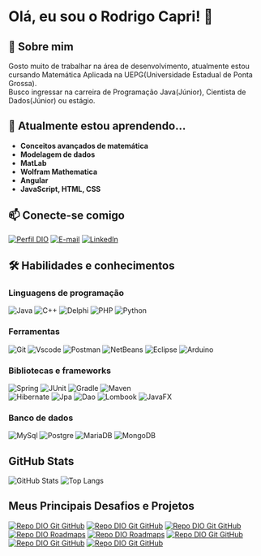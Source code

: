 # Olá, eu sou o Rodrigo Capri! 👋

## 🚀 Sobre mim
Gosto muito de trabalhar na área de desenvolvimento, atualmente estou cursando Matemática Aplicada na UEPG(Universidade Estadual de Ponta Grossa).\
Busco ingressar na carreira de Programação Java(Júnior), Cientista de Dados(Júnior) ou estágio.

## 🧠 Atualmente estou aprendendo...
- **Conceitos avançados de matemática**
- **Modelagem de dados**
- **MatLab**
- **Wolfram Mathematica**
- **Angular**
- **JavaScript, HTML, CSS**


## 📫 Conecte-se comigo

[![Perfil DIO](https://img.shields.io/badge/Meu%20Perfil%20na%20DIO-30A3DC?style=for-the-badge&logo=dio)](https://web.dio.me/users/rodrigocamr90/)
[![E-mail](https://img.shields.io/badge/Email-CC342D?style=for-the-badge&logo=gmail&logoColor=white)](https://gmail.com/rodrigocamr90@gmail.com)
[![LinkedIn](https://img.shields.io/badge/LinkedIn-000?style=for-the-badge&logo=linkedin&logoColor=30A3DC)](https://linkedin.com/in/rodrigo-margarido/)

## 🛠 Habilidades e conhecimentos

### Linguagens de programação

![Java](https://img.shields.io/badge/java-000?style=for-the-badge&logo=openjdk&logoColor=white)
![C++](https://img.shields.io/badge/C%2B%2B-00599C?style=for-the-badge&logo=c%2B%2B&logoColor=white)
![Delphi](https://img.shields.io/badge/Delphi-CC342D?style=for-the-badge&logo=delphi&logoColor=white)
![PHP](https://img.shields.io/badge/PHP-777BB4?style=for-the-badge&logo=php&logoColor=white)
![Python](https://img.shields.io/badge/python-3670A0?style=for-the-badge&logo=python&logoColor=ffdd54)

### Ferramentas
![Git](https://img.shields.io/badge/GIT-E44C30?style=for-the-badge&logo=git&logoColor=white)
![Vscode](https://img.shields.io/badge/Vscode-007ACC?style=for-the-badge&logo=visual-studio-code&logoColor=white)
![Postman](https://img.shields.io/badge/Postman-FF6C37.svg?style=for-the-badge&logo=Postman&logoColor=white)
![NetBeans](https://img.shields.io/badge/NetBeans-1B6AC6.svg?style=for-the-badge&logo=apache-netbeans-ide&logoColor=white)
![Eclipse](https://img.shields.io/badge/Eclipse-FE7A16.svg?style=for-the-badge&logo=Eclipse&logoColor=white)
![Arduino](https://img.shields.io/badge/arduino-00979D?style=for-the-badge&logo=arduino&logoColor=white)

### Bibliotecas e frameworks

![Spring](https://img.shields.io/badge/spring-%236DB33F.svg?style=for-the-badge&logo=spring&logoColor=white)
![JUnit](https://img.shields.io/badge/JUnit-25C400?style=for-the-badge&logo=junit)
![Gradle](https://img.shields.io/badge/Gradle-02303A?style=for-the-badge&logo=gradle)
![Maven](https://img.shields.io/badge/Maven-C71A36?style=for-the-badge&logo=maven)</br>
![Hibernate](https://img.shields.io/badge/Hibernate-59666C?style=for-the-badge&logo=hibernate)
![Jpa](https://img.shields.io/badge/jpa-007ACC?style=for-the-badge&logo=jpa)
![Dao](https://img.shields.io/badge/DAO-FF5733?style=for-the-badge&logo=dao)
![Lombook](https://img.shields.io/badge/lombook-000?style=for-the-badge&logo=lombook)
![JavaFX](https://img.shields.io/badge/javafx-007396?style=for-the-badge&logo=javafx)

### Banco de dados

![MySql](https://img.shields.io/badge/MySQL-00000F?style=for-the-badge&logo=mysql&logoColor=white)
![Postgre](https://img.shields.io/badge/PostgreSQL-000?style=for-the-badge&logo=postgresql)
![MariaDB](https://img.shields.io/badge/MariaDB-003545?style=for-the-badge&logo=mariadb&logoColor=white)
![MongoDB](https://img.shields.io/badge/MongoDB-%234ea94b.svg?style=for-the-badge&logo=mongodb&logoColor=white)

## GitHub Stats

![GitHub Stats](https://github-readme-stats.vercel.app/api?username=RodrigoCapri&theme=transparent&bg_color=000&border_color=30A3DC&show_icons=true&icon_color=30A3DC&title_color=E94D5F&text_color=FFF)
![Top Langs](https://github-readme-stats-git-masterrstaa-rickstaa.vercel.app/api/top-langs/?username=RodrigoCapri&layout=compact&bg_color=000&border_color=30A3DC&title_color=E94D5F&text_color=FFF)

## Meus Principais Desafios e Projetos

[![Repo DIO Git GitHub](https://github-readme-stats.vercel.app/api/pin/?username=RodrigoCapri&repo=rede-social-mongodb&bg_color=000&border_color=30A3DC&show_icons=true&icon_color=30A3DC&title_color=E94D5F&text_color=FFF)](https://github.com/RodrigoCapri/rede-social-mongodb)
[![Repo DIO Git GitHub](https://github-readme-stats.vercel.app/api/pin/?username=RodrigoCapri&repo=chess-system-java&bg_color=000&border_color=30A3DC&show_icons=true&icon_color=30A3DC&title_color=E94D5F&text_color=FFF)](https://github.com/RodrigoCapri/chess-system-java)
[![Repo DIO Git GitHub](https://github-readme-stats.vercel.app/api/pin/?username=RodrigoCapri&repo=empresa_idiomas&bg_color=000&border_color=30A3DC&show_icons=true&icon_color=30A3DC&title_color=E94D5F&text_color=FFF)](https://github.com/RodrigoCapri/empresa_idiomas)
[![Repo DIO Roadmaps](https://github-readme-stats.vercel.app/api/pin/?username=RodrigoCapri&repo=projeto-quilometragem-dolphin&bg_color=000&border_color=30A3DC&show_icons=true&icon_color=30A3DC&title_color=E94D5F&text_color=FFF)](https://github.com/RodrigoCapri/projeto-quilometragem-dolphin)
[![Repo DIO Roadmaps](https://github-readme-stats.vercel.app/api/pin/?username=digitalinnovationone&repo=roadmaps&bg_color=000&border_color=30A3DC&show_icons=true&icon_color=30A3DC&title_color=E94D5F&text_color=FFF)](https://github.com/digitalinnovationone/roadmaps)
[![Repo DIO Git GitHub](https://github-readme-stats.vercel.app/api/pin/?username=RodrigoCapri&repo=dio-lab-open-source&bg_color=000&border_color=30A3DC&show_icons=true&icon_color=30A3DC&title_color=E94D5F&text_color=FFF)](https://github.com/elidianaandrade/dio-lab-open-source)
[![Repo DIO Git GitHub](https://github-readme-stats.vercel.app/api/pin/?username=RodrigoCapri&repo=ControlCNC&bg_color=000&border_color=30A3DC&show_icons=true&icon_color=30A3DC&title_color=E94D5F&text_color=FFF)](https://github.com/RodrigoCapri/ControlCNC)
[![Repo DIO Git GitHub](https://github-readme-stats.vercel.app/api/pin/?username=RodrigoCapri&repo=whorkshop-springboot3-jpa&bg_color=000&border_color=30A3DC&show_icons=true&icon_color=30A3DC&title_color=E94D5F&text_color=FFF)](https://github.com/RodrigoCapri/whorkshop-springboot3-jpa)

